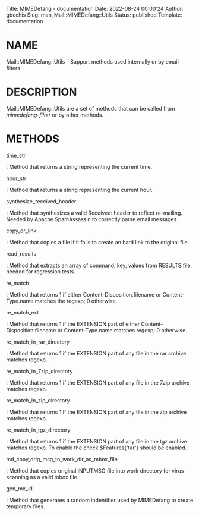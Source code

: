 Title: MIMEDefang - documentation
Date: 2022-08-24 00:00:24
Author: gbechis
Slug: man_Mail::MIMEDefang::Utils
Status: published
Template: documentation

# NAME

Mail::MIMEDefang::Utils - Support methods used internally or by email
filters

# DESCRIPTION

Mail::MIMEDefang::Utils are a set of methods that can be called from
*mimedefang-filter* or by other methods.

# METHODS

time_str

:   Method that returns a string representing the current time.

hour_str

:   Method that returns a string representing the current hour.

synthesize_received_header

:   Method that synthesizes a valid Received: header to reflect
    re-mailing. Needed by Apache SpamAssassin to correctly parse email
    messages.

copy_or_link

:   Method that copies a file if it fails to create an hard link to the
    original file.

read_results

:   Method that extracts an array of command, key, values from RESULTS
    file, needed for regression tests.

re_match

:   Method that returns 1 if either Content-Disposition.filename or
    Content-Type.name matches the regexp; 0 otherwise.

re_match_ext

:   Method that returns 1 if the EXTENSION part of either
    Content-Disposition.filename or Content-Type.name matches regexp; 0
    otherwise.

re_match_in_rar_directory

:   Method that returns 1 if the EXTENSION part of any file in the rar
    archive matches regexp.

re_match_in_7zip_directory

:   Method that returns 1 if the EXTENSION part of any file in the 7zip
    archive matches regexp.

re_match_in_zip_directory

:   Method that returns 1 if the EXTENSION part of any file in the zip
    archive matches regexp.

re_match_in_tgz_directory

:   Method that returns 1 if the EXTENSION part of any file in the tgz archive
    matches regexp.
    To enable the check $Features{'tar'} should be enabled.

md_copy_orig_msg_to_work_dir_as_mbox_file

:   Method that copies original INPUTMSG file into work directory for
    virus-scanning as a valid mbox file.

gen_mx_id

:   Method that generates a random indentifier used by MIMEDefang
    to create temporary files.
